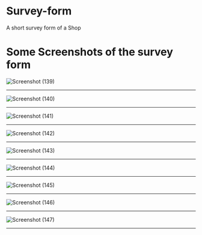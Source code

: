 # Survey-form
A short survey form of a Shop

#  Some Screenshots of the survey form 
![Screenshot (139)](https://github.com/Ajitkumar-25/Survey-form/assets/98700726/2791eb5f-be98-46dc-946e-32080b00a177)

<hr>

![Screenshot (140)](https://github.com/Ajitkumar-25/Survey-form/assets/98700726/5ce6509a-f197-442b-8c08-34d291d43e75)

<hr>

![Screenshot (141)](https://github.com/Ajitkumar-25/Survey-form/assets/98700726/13518276-24c1-41c6-b262-07d810c6fac8)

<hr>

![Screenshot (142)](https://github.com/Ajitkumar-25/Survey-form/assets/98700726/890762fd-c8ff-4b79-a607-19d85aae8fea)

<hr>

![Screenshot (143)](https://github.com/Ajitkumar-25/Survey-form/assets/98700726/9c64f5d3-86b9-4ab6-ac7a-9a281d69cb5d)

<hr>

![Screenshot (144)](https://github.com/Ajitkumar-25/Survey-form/assets/98700726/27500d22-faaa-4a0c-9d2f-14f9a2f92780)

<hr>

![Screenshot (145)](https://github.com/Ajitkumar-25/Survey-form/assets/98700726/c8374c91-056d-4b77-9f0d-5d1741525b4d)

<hr>

![Screenshot (146)](https://github.com/Ajitkumar-25/Survey-form/assets/98700726/701e5bfd-cb5b-4533-8a71-7928fd09a039)

<hr>

![Screenshot (147)](https://github.com/Ajitkumar-25/Survey-form/assets/98700726/0d27eee0-0a91-47ef-8285-07613f602e51)

<hr>

